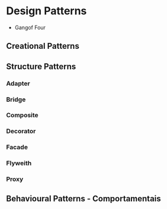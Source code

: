 # Design Patterns
- Gangof Four

## Creational Patterns

## Structure Patterns
### Adapter
### Bridge
### Composite
### Decorator
### Facade
### Flyweith
### Proxy

## Behavioural Patterns - Comportamentais
